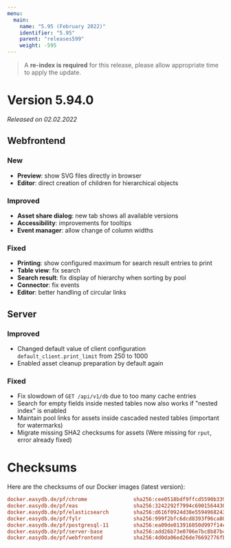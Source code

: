 ```yaml
---
menu:
  main:
    name: "5.95 (February 2022)"
    identifier: "5.95"
    parent: "releases599"
    weight: -595
---
```


> A **re-index is required** for this release, please allow appropriate time to apply the update.

# Version 5.94.0

*Released on 02.02.2022*

## Webfrontend
### New

* **Preview**: show SVG files directly in browser
* **Editor**: direct creation of children for hierarchical objects

### Improved

* **Asset share dialog**: new tab shows all available versions
* **Accessibility**: improvements for tooltips
* **Event manager**: allow change of column widths

### Fixed

* **Printing**: show configured maximum for search result entries to print
* **Table view**: fix search
* **Search result**: fix display of hierarchy when sorting by pool
* **Connector**: fix events
* **Editor**: better handling of circular links

## Server

### Improved

* Changed default value of client configuration `default_client.print_limit` from 250 to 1000
* Enabled asset cleanup preparation by default again

### Fixed

* Fix slowdown of `GET /api/v1/db` due to too many cache entries
* Search for empty fields inside nested tables now also works if "nested index" is enabled
* Maintain pool links for assets inside cascaded nested tables (important for watermarks)
* Migrate missing SHA2 checksums for assets (Were missing for `rput`, error already fixed)

# Checksums

Here are the checksums of our Docker images (latest version):

```ini
docker.easydb.de/pf/chrome               sha256:cee0518bdf9ffcd5590b339326586af671bca47d16f74f4231017dc88faef939
docker.easydb.de/pf/eas                  sha256:3242292f7994c6901564430c3915d31cbc3759a4b83bcda8e0b5e0875ea995b7
docker.easydb.de/pf/elasticsearch        sha256:d616f0924d38e5594968243718f395e8fd9aab6b1151f23b8cf27f23903ef9fb
docker.easydb.de/pf/fylr                 sha256:999f2bfc6dcd8393f96ca80c626c7e1d9fe403f3e4323e3ebe4d97cb127d8484
docker.easydb.de/pf/postgresql-11        sha256:ea09de013916050d997f14c4ebde8976160850ade022b68d53359a5021eb5de3
docker.easydb.de/pf/server-base          sha256:add26b73e0706e7bc8b87b435d46a3da7ba5329bb4525f8c959879d6c3ef66e8
docker.easydb.de/pf/webfrontend          sha256:4d0da06ed26de76692776fb6f5fa93fbfab9691e098be645ee65bb3eb553c743
```
